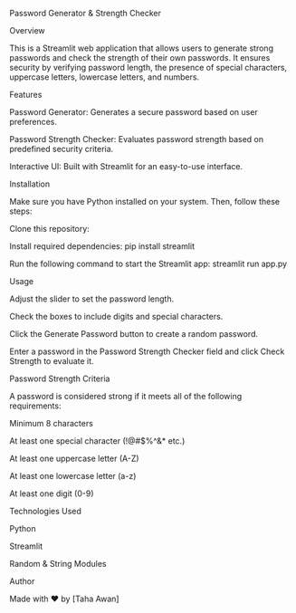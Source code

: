 Password Generator & Strength Checker

Overview

This is a Streamlit web application that allows users to generate strong passwords and check the strength of their own passwords. It ensures security by verifying password length, the presence of special characters, uppercase letters, lowercase letters, and numbers.

Features

Password Generator: Generates a secure password based on user preferences.

Password Strength Checker: Evaluates password strength based on predefined security criteria.

Interactive UI: Built with Streamlit for an easy-to-use interface.



Installation

Make sure you have Python installed on your system. Then, follow these steps:

Clone this repository:

Install required dependencies:   pip install streamlit

Run the following command to start the Streamlit app:    streamlit run app.py


Usage

Adjust the slider to set the password length.

Check the boxes to include digits and special characters.

Click the Generate Password button to create a random password.

Enter a password in the Password Strength Checker field and click Check Strength to evaluate it.


Password Strength Criteria

A password is considered strong if it meets all of the following requirements:

Minimum 8 characters

At least one special character (!@#$%^&* etc.)

At least one uppercase letter (A-Z)

At least one lowercase letter (a-z)

At least one digit (0-9)

Technologies Used

Python

Streamlit

Random & String Modules

Author

Made with ❤️ by [Taha Awan]


